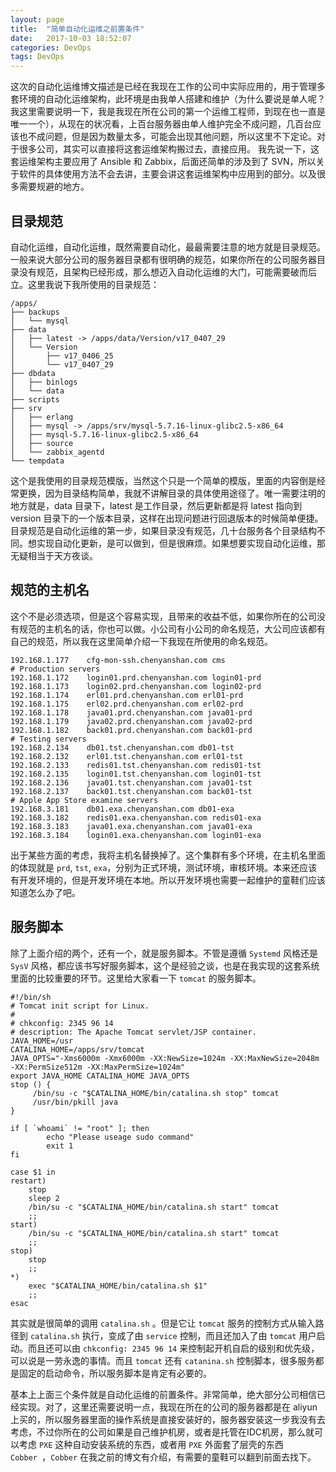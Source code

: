 ```yaml
---
layout: page
title:  "简单自动化运维之前置条件"
date:   2017-10-03 18:52:07
categories: DevOps
tags: DevOps
---
```


   这次的自动化运维博文描述是已经在我现在工作的公司中实际应用的，用于管理多套环境的自动化运维架构，此环境是由我单人搭建和维护（为什么要说是单人呢？我这里需要说明一下，我是我现在所在公司的第一个运维工程师，到现在也一直是唯一一个），从现在的状况看，上百台服务器由单人维护完全不成问题，几百台应该也不成问题，但是因为数量太多，可能会出现其他问题，所以这里不下定论。对于很多公司，其实可以直接将这套运维架构搬过去，直接应用。
  我先说一下，这套运维架构主要应用了 Ansible 和 Zabbix，后面还简单的涉及到了 SVN，所以关于软件的具体使用方法不会去讲，主要会讲这套运维架构中应用到的部分。以及很多需要规避的地方。

## 目录规范
  自动化运维，自动化运维，既然需要自动化，最最需要注意的地方就是目录规范。一般来说大部分公司的服务器目录都有很明确的规范，如果你所在的公司服务器目录没有规范，且架构已经形成，那么想迈入自动化运维的大门，可能需要破而后立。这里我说下我所使用的目录规范：

	/apps/
	├── backups
	│   └── mysql
	├── data
	│   ├── latest -> /apps/data/Version/v17_0407_29
	│   └── Version
	│       ├── v17_0406_25
	│       └── v17_0407_29
	├── dbdata
	│   ├── binlogs
	│   └── data
	├── scripts
	├── srv
	│   ├── erlang
	│   ├── mysql -> /apps/srv/mysql-5.7.16-linux-glibc2.5-x86_64
	│   ├── mysql-5.7.16-linux-glibc2.5-x86_64
	│   ├── source
	│   └── zabbix_agentd
	└── tempdata

这个是我使用的目录规范模版，当然这个只是一个简单的模版，里面的内容倒是经常更换，因为目录结构简单，我就不讲解目录的具体使用途径了。唯一需要注明的地方就是，data 目录下，latest 是工作目录，然后更新都是将 latest 指向到 version 目录下的一个版本目录，这样在出现问题进行回退版本的时候简单便捷。
目录规范是自动化运维的第一步，如果目录没有规范，几十台服务各个目录结构不同。想实现自动化更新，是可以做到，但是很麻烦。如果想要实现自动化运维，那无疑相当于天方夜谈。

## 规范的主机名
  这个不是必须选项，但是这个容易实现，且带来的收益不低，如果你所在的公司没有规范的主机名的话，你也可以做。小公司有小公司的命名规范，大公司应该都有自己的规范，所以我在这里简单介绍一下我现在所使用的命名规范。

	192.168.1.177    cfg-mon-ssh.chenyanshan.com cms
	# Production servers
	192.168.1.172    login01.prd.chenyanshan.com login01-prd
	192.168.1.173    login02.prd.chenyanshan.com login02-prd
	192.168.1.174    erl01.prd.chenyanshan.com erl01-prd
	192.168.1.175    erl02.prd.chenyanshan.com erl02-prd
	192.168.1.178    java01.prd.chenyanshan.com java01-prd
	192.168.1.179    java02.prd.chenyanshan.com java02-prd
	192.168.1.182    back01.prd.chenyanshan.com back01-prd
	# Testing servers
	192.168.2.134    db01.tst.chenyanshan.com db01-tst
	192.168.2.132    erl01.tst.chenyanshan.com erl01-tst
	192.168.2.133    redis01.tst.chenyanshan.com redis01-tst
	192.168.2.135    login01.tst.chenyanshan.com login01-tst
	192.168.2.136    java01.tst.chenyanshan.com java01-tst
	192.168.2.137    back01.tst.chenyanshan.com back01-tst
	# Apple App Store examine servers
	192.168.3.181    db01.exa.chenyanshan.com db01-exa
	192.168.3.182    redis01.exa.chenyanshan.com redis01-exa
	192.168.3.183    java01.exa.chenyanshan.com java01-exa
	192.168.3.184    login01.exa.chenyanshan.com login01-exa

出于某些方面的考虑，我将主机名替换掉了。这个集群有多个环境，在主机名里面的体现就是 `prd`, `tst`, `exa`，分别为正式环境，测试环境，审核环境。本来还应该有开发环境的，但是开发环境在本地。所以开发环境也需要一起维护的童鞋们应该知道怎么办了吧。

## 服务脚本
除了上面介绍的两个，还有一个，就是服务脚本。不管是遵循 `Systemd` 风格还是 `SysV` 风格，都应该书写好服务脚本，这个是经验之谈，也是在我实现的这套系统里面的比较重要的环节。这里给大家看一下 `tomcat` 的服务脚本。

	#!/bin/sh
	# Tomcat init script for Linux.
	#
	# chkconfig: 2345 96 14
	# description: The Apache Tomcat servlet/JSP container.
	JAVA_HOME=/usr
	CATALINA_HOME=/apps/srv/tomcat
	JAVA_OPTS="-Xms6000m -Xmx6000m -XX:NewSize=1024m -XX:MaxNewSize=2048m -XX:PermSize512m -XX:MaxPermSize=1024m"
	export JAVA_HOME CATALINA_HOME JAVA_OPTS
	stop () {
	     /bin/su -c "$CATALINA_HOME/bin/catalina.sh stop" tomcat
	     /usr/bin/pkill java
	}
	
	if [ `whoami` != "root" ]; then
	        echo "Please useage sudo command"
	        exit 1
	fi
	
	case $1 in
	restart)
	    stop
	    sleep 2
	    /bin/su -c "$CATALINA_HOME/bin/catalina.sh start" tomcat
	    ;;
	start)
	    /bin/su -c "$CATALINA_HOME/bin/catalina.sh start" tomcat
	    ;;
	stop)
	    stop
	    ;;
	*)
	    exec "$CATALINA_HOME/bin/catalina.sh $1"
	    ;;
	esac

其实就是很简单的调用 `catalina.sh` 。但是它让 `tomcat` 服务的控制方式从输入路径到 `catalina.sh` 执行，变成了由 `service` 控制，而且还加入了由 `tomcat` 用户启动。而且还可以由 `chkconfig: 2345 96 14` 来控制起开机自启的级别和优先级，可以说是一劳永逸的事情。而且 `tomcat` 还有 `catanina.sh` 控制脚本，很多服务都是固定的启动命令，所以服务脚本是肯定有必要的。

基本上上面三个条件就是自动化运维的前置条件。非常简单，绝大部分公司相信已经实现。对了，这里还需要说明一点，我现在所在的公司的服务器都是在 aliyun 上买的，所以服务器里面的操作系统是直接安装好的，服务器安装这一步我没有去考虑，不过你所在的公司如果是自己维护机房，或者是托管在IDC机房，那么就可以考虑 `PXE` 这种自动安装系统的东西，或者用 `PXE` 外面套了层壳的东西 `Cobber `，`Cobber` 在我之前的博文有介绍，有需要的童鞋可以翻到前面去找下。

